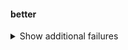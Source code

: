 #### better

<details>
<summary>Show additional failures</summary>
<ul>
<li>
<details>
<summary>
<code>./spec/lib/url_whitelist_spec.rb: UrlWhitelist with domain wildcard should be allowed url</code>
</summary>
<dl>
<dt>Message</dt>
<dd>
<pre><code>expected http://foo.example.com to be allowed by [&quot;*.foo.example.com&quot;] with resource_scheme http</code></pre>
</dd>
</dl>
  </details>
</li>
<li>
<details>
<summary>
<code>./spec/lib/url_whitelist_spec.rb: UrlWhitelist with domain wildcard should not be allowed url</code>
</summary>
<dl>
<dt>Message</dt>
<dd>
<pre><code>expected http://bar.foo.example.com not to be allowed by [&quot;*.foo.example.com&quot;] with resource_scheme http</code></pre>
</dd>
<dt>Details</dt>
<dd>
<pre><code>Failure/Error: it { expect(url).not_to be_allowed_url }
  expected http://bar.foo.example.com not to be allowed by [&quot;*.foo.example.com&quot;] with resource_scheme http
./spec/lib/url_whitelist_spec.rb:92:in `block (4 levels) in &lt;top (required)&gt;&#39;</code></pre>
</dd>
</dl>
  </details>
</li>
</ul>

</details>
